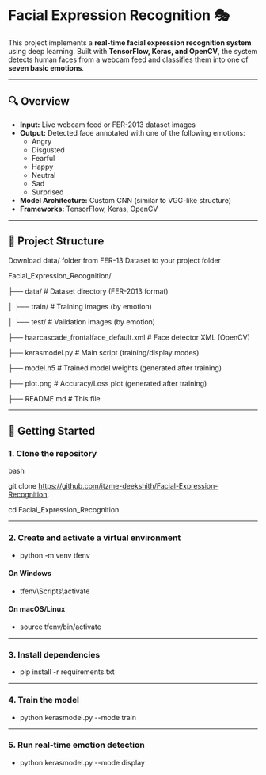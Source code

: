 # Facial Expression Recognition 🎭

This project implements a **real-time facial expression recognition system** using deep learning. Built with **TensorFlow, Keras, and OpenCV**, the system detects human faces from a webcam feed and classifies them into one of **seven basic emotions**.

---

## 🔍 Overview

- **Input:** Live webcam feed or FER-2013 dataset images  
- **Output:** Detected face annotated with one of the following emotions:
  - Angry
  - Disgusted
  - Fearful
  - Happy
  - Neutral
  - Sad
  - Surprised
- **Model Architecture:** Custom CNN (similar to VGG-like structure)  
- **Frameworks:** TensorFlow, Keras, OpenCV

---

## 📁 Project Structure
Download data/ folder from FER-13 Dataset to your project folder

Facial_Expression_Recognition/

├── data/ # Dataset directory (FER-2013 format)

  │ ├── train/ # Training images (by emotion)

  │ └── test/ # Validation images (by emotion)

├── haarcascade_frontalface_default.xml # Face detector XML (OpenCV)

├── kerasmodel.py # Main script (training/display modes)

├── model.h5 # Trained model weights (generated after training)

├── plot.png # Accuracy/Loss plot (generated after training)

├── README.md # This file



---

## 🚀 Getting Started

### 1. Clone the repository
bash

git clone https://github.com/itzme-deekshith/Facial-Expression-Recognition.

cd Facial_Expression_Recognition

---
### 2. Create and activate a virtual environment
- python -m venv tfenv
#### On Windows
- tfenv\Scripts\activate
#### On macOS/Linux
- source tfenv/bin/activate
---
### 3. Install dependencies
- pip install -r requirements.txt
---
### 4. Train the model
- python kerasmodel.py --mode train

---
### 5. Run real-time emotion detection
- python kerasmodel.py --mode display

